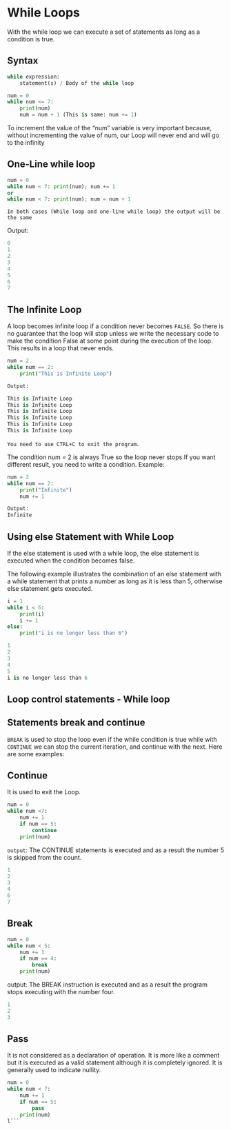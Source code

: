 # While Loops

With the while loop we can execute a set of statements as long as a condition is true.

## Syntax

```python
while expression:
    statement(s) / Body of the while loop
```



```python
num = 0
while num <= 7:
    print(num)
    num = num + 1 (This is same: num += 1)
```

To increment the value of the “num” variable is very important because, without incrementing the value of num, our Loop will never end and will go to the infinity


## One-Line while loop

```python
num = 0
while num < 7: print(num); num += 1 
or 
while num < 7: print(num); num = num + 1
```

`In both cases (While loop and one-line while loop) the output will be the same`

Output:

```python
0
1
2
3
4
5
6
7

```

## The Infinite Loop

A loop becomes infinite loop if a condition never becomes `FALSE`.
So there is no guarantee that the loop will stop unless we write the necessary code to make the condition False at some point during the execution of the loop. This results in a loop that never ends. 

```python
num = 2
while num == 2:
    print("This is Infinite Loop")

Output:

This is Infinite Loop
This is Infinite Loop
This is Infinite Loop
This is Infinite Loop
This is Infinite Loop
This is Infinite Loop

```

`You need to use CTRL+C to exit the program`.

The condition num = 2 is always True so the loop never stops.If you want different result, you need to write a condition. Example: 

```python
num = 2
while num == 2:
    print("Infinite")
    num += 1

Output:
Infinite
```

## Using else Statement with While Loop

If the else statement is used with a while loop, the else statement is executed when the condition becomes false.

The following example illustrates the combination of an else statement with a while statement that prints a number as long as it is less than 5, otherwise else statement gets executed.

```python
i = 1
while i < 6:
    print(i)
    i += 1
else:
    print("i is no longer less than 6")

1
2
3
4
5
i is no longer less than 6
```

## Loop control statements - While loop

## Statements break and continue

`BREAK` is used to stop the loop even if the while condition is true while with  `CONTINUE` we can stop the current iteration, and continue with the next. Here are some examples:

## Continue

It is used to exit the Loop.

```python
num = 0
while num <7:
    num += 1
    if num == 5:
        continue
    print(num)
```

`output`: The CONTINUE statements is executed and as a result the number 5 is skipped from the count.

```python 
1
2
3
4
6
7
```

## Break

```python
num = 0
while num < 5:
    num += 1
    if num == 4:
        break
    print(num)
```

output: The BREAK instruction is executed and as a result the program stops executing with the number four.

```python
1
2
3
```

## Pass

It is not considered as a declaration of operation. It is more like a comment but it is executed as a valid statement although it is completely ignored. It is generally used to indicate nullity.

```python
num = 0
while num < 7:
    num += 1
    if num == 5:
        pass
    print(num)
l```
